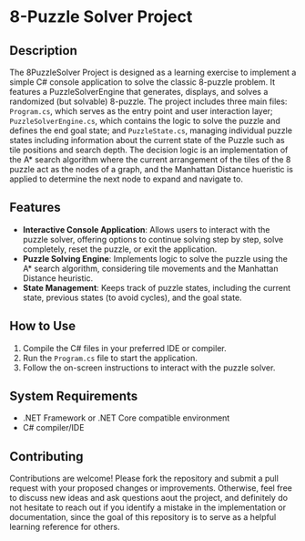 # 8-Puzzle Solver Project

## Description

The 8PuzzleSolver Project is designed as a learning exercise to implement a simple C# console application to solve the classic 8-puzzle problem. It features a PuzzleSolverEngine that generates, displays, and solves a randomized (but solvable) 8-puzzle. The project includes three main files: `Program.cs`, which serves as the entry point and user interaction layer; `PuzzleSolverEngine.cs`, which contains the logic to solve the puzzle and defines the end goal state; and `PuzzleState.cs`, managing individual puzzle states including information about the current state of the Puzzle such as tile positions and search depth. The decision logic is an implementation of the A* search algorithm where the current arrangement of the tiles of the 8 puzzle act as the nodes of a graph, and the Manhattan Distance hueristic is applied to determine the next node to expand and navigate to.

## Features

- **Interactive Console Application**: Allows users to interact with the puzzle solver, offering options to continue solving step by step, solve completely, reset the puzzle, or exit the application.
- **Puzzle Solving Engine**: Implements logic to solve the puzzle using the A* search algorithm, considering tile movements and the Manhattan Distance heuristic.
- **State Management**: Keeps track of puzzle states, including the current state, previous states (to avoid cycles), and the goal state.

## How to Use

1. Compile the C# files in your preferred IDE or compiler.
2. Run the `Program.cs` file to start the application.
3. Follow the on-screen instructions to interact with the puzzle solver.

## System Requirements

- .NET Framework or .NET Core compatible environment
- C# compiler/IDE

## Contributing

Contributions are welcome! Please fork the repository and submit a pull request with your proposed changes or improvements. Otherwise, feel free to discuss new ideas and ask questions aout the project, and definitely do not hesitate to reach out if you identify a mistake in the implementation or documentation, since the goal of this repository is to serve as a helpful learning reference for others.
